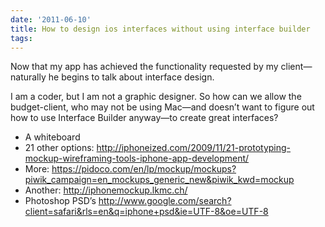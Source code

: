 ```yaml
---
date: '2011-06-10'
title: How to design ios interfaces without using interface builder
tags: 
---
```

<p>Now that my app has achieved the functionality requested by my client&#8212;naturally he begins to talk about interface design.</p>
<p>I am a coder, but I am not a graphic designer. So how can we allow the budget-client, who may not be using Mac&#8212;and doesn&#8217;t want to figure out how to use Interface Builder anyway&#8212;to create great interfaces?</p>
<ul><li>A whiteboard</li>
<li>21 other options: <a href="http://iphoneized.com/2009/11/21-prototyping-mockup-wireframing-tools-iphone-app-development/"><a href="http://iphoneized.com/2009/11/21-prototyping-mockup-wireframing-tools-iphone-app-development/">http://iphoneized.com/2009/11/21-prototyping-mockup-wireframing-tools-iphone-app-development/</a></a></li>
<li>More: <a href="https://pidoco.com/en/lp/mockup/mockups?piwik_campaign=en_mockups_generic_new&amp;piwik_kwd=mockup"><a href="https://pidoco.com/en/lp/mockup/mockups?piwik_campaign=en_mockups_generic_new&amp;piwik_kwd=mockup">https://pidoco.com/en/lp/mockup/mockups?piwik_campaign=en_mockups_generic_new&amp;piwik_kwd=mockup</a></a></li>
<li>Another: <a href="http://iphonemockup.lkmc.ch/"><a href="http://iphonemockup.lkmc.ch/">http://iphonemockup.lkmc.ch/</a></a></li>
<li>Photoshop PSD&#8217;s <a href="http://www.google.com/search?client=safari&amp;rls=en&amp;q=iphone+psd&amp;ie=UTF-8&amp;oe=UTF-8"><a href="http://www.google.com/search?client=safari&amp;rls=en&amp;q=iphone+psd&amp;ie=UTF-8&amp;oe=UTF-8">http://www.google.com/search?client=safari&amp;rls=en&amp;q=iphone+psd&amp;ie=UTF-8&amp;oe=UTF-8</a></a></li>
</ul>
